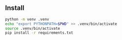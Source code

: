

## Install 

```bash
python -m venv .venv
echo "export PYTHONPATH=$PWD" >> .venv/bin/activate
source .venv/bin/activate
pip install -r requirements.txt
```
